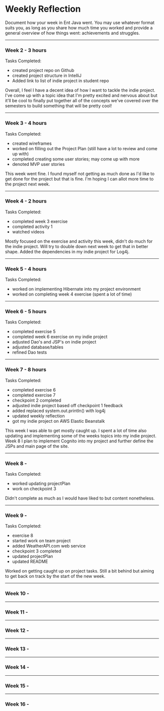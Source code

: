 # Weekly Reflection

Document how your week in Ent Java went. You may use whatever format suits you, 
as long as you share how much time you worked and provide a general overview of 
how things went: achievements and struggles.

---

### Week 2 - 3 hours

Tasks Completed:
* created project repo on Github
* created project structure in IntelliJ
* Added link to list of indie project in student repo

Overall, I feel I have a decent idea of how I want to tackle the indie project.  
I've come up with a topic idea that I'm pretty excited and nervous about but it'll
be cool to finally put together all of the concepts we've covered over the semesters
to build something that will be pretty cool!

---

### Week 3 - 4 hours

Tasks Completed:
* created wireframes
* worked on filling out the Project Plan (still have a lot to review and come up with)
* completed creating some user stories; may come up with more
* denoted MVP user stories

This week went fine.  I found myself not getting as much done as I'd like to get done for 
the project but that is fine.  I'm hoping I can allot more time to the project next week.

---


### Week 4 - 2 hours

Tasks Completed:
* completed week 3 exercise
* completed activity 1
* watched videos

Mostly focused on the exercise and activity this week, didn't do much for the indie project.
Will try to double down next week to get that in better shape.  Added the dependencies in my 
indie project for Log4j.

---

### Week 5 - 4 hours

Tasks Completed:
* worked on implementing Hibernate into my project environment
* worked on completing week 4 exercise (spent a lot of time)

---

### Week 6 - 5 hours

Tasks Completed:
* completed exercise 5 
* completed week 6 exercise on my indie project
* adjusted Dao's and JSP's on indie project
* adjusted database/tables
* refined Dao tests

---

### Week 7 - 8 hours

Tasks Completed:
* completed exercise 6
* completed exercise 7
* checkpoint 2 completed
* adjusted indie project based off checkpoint 1 feedback
* added replaced system.out.println() with log4j
* updated weekly reflection
* got my indie project on AWS Elastic Beanstalk

This week I was able to get mostly caught up.  I spent a lot of time also updating 
and implementing some of the weeks topics into my indie project.  Week 8 I plan to 
implement Cognito into my project and further define the JSPs and main page of the site.

---

### Week 8 - 

Tasks Completed:
* worked updating projectPlan
* work on checkpoint 3

Didn't complete as much as I would have liked to but content nonetheless.

---

### Week 9 - 

Tasks Completed:
* exercise 8
* started work on team project
* added WeatherAPI.com web service
* checkpoint 3 completed
* updated projectPlan
* updated README

Worked on getting caught up on project tasks.  Still a bit behind but aiming to 
get back on track by the start of the new week.

---

### Week 10 - 

---

### Week 11 - 

---

### Week 12 - 

---

### Week 13 - 

---

### Week 14 - 

---

### Week 15 - 

---

### Week 16 - 